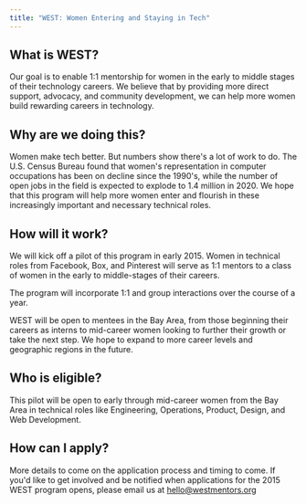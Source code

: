 ```yaml
---
title: "WEST: Women Entering and Staying in Tech"
---
```


## What is WEST?

Our goal is to enable 1:1 mentorship for women in the early to middle stages of their technology careers. We believe that by providing more direct support, advocacy, and community development, we can help more women build rewarding careers in technology.

## Why are we doing this?

Women make tech better. But numbers show there's a lot of work to do. The U.S. Census Bureau found that women's representation in computer occupations has been on decline since the 1990's, while the number of open jobs in the field is expected to explode to 1.4 million in 2020. We hope that this program will help more women enter and flourish in these increasingly important and necessary technical roles.

## How will it work?

We will kick off a pilot of this program in early 2015.
Women in technical roles from Facebook, Box, and Pinterest will serve as 1:1 mentors to a class of women in the early to middle-stages of their careers.

The program will incorporate 1:1 and group interactions over the course of a year.

WEST will be open to mentees in the Bay Area, from those beginning their careers as interns to mid-career women looking to further their growth or take the next step. We hope to expand to more career levels and geographic regions in the future.

## Who is eligible?

This pilot will be open to early through mid-career women from the Bay Area in technical roles like Engineering, Operations, Product, Design, and Web Development.

## How can I apply?

More details to come on the application process and timing to come. If you'd like to get involved and be notified when applications for the 2015 WEST program opens, please email us at hello@westmentors.org
